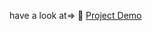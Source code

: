 have a look at=>
🔗 [Project Demo](https://pavithra-0411.github.io/Assignment-5---HTTP-Request-using-Mock-API/)
